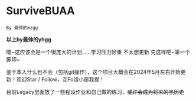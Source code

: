 # SurviveBUAA

```
By 最帅的mzgg
```
<a color=#3742fa>**以上by最帅的yhgg**</a>

嗯~这应该会是一个很庞大的计划……学习压力好重 不太想更新 先这样吧~第一个脚印~

鉴于本人什么也不会（包括git操作），这个项目大概会在2024年5月左右开始更新！欢迎Star / Follow，互Fo请小窗我捏！

目前Legacy里面放了一些程设作业和自己做的练习，<del>或许会成为将来的黑历史</del>
